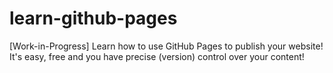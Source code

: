 # learn-github-pages
[Work-in-Progress] Learn how to use GitHub Pages to publish your website! It's easy, free and you have precise (version) control over your content!
